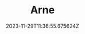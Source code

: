 ---
title: "Arne"
category: "IndieWeb & Personal Blogs"
site_url: https://arne.me
feed_url: https://arne.me/feed.xml
date: 2023-11-29T11:36:55.675624Z
domain: arne.me

---